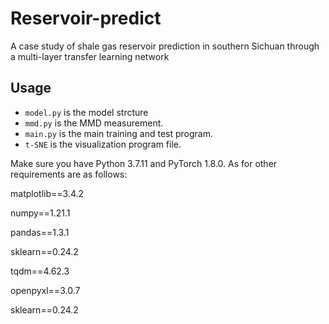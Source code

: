 # Reservoir-predict
A case study of shale gas reservoir prediction in southern Sichuan through a multi-layer transfer learning network

## Usage


- `model.py` is the model strcture
- `mmd.py` is the MMD measurement. 
- `main.py` is the main training and test program. 
- `t-SNE` is the visualization program file.

Make sure you have Python 3.7.11 and PyTorch 1.8.0. 
As for other requirements are as follows:

  matplotlib==3.4.2
  
  numpy==1.21.1
  
  pandas==1.3.1
  
  sklearn==0.24.2
  
  tqdm==4.62.3
  
  openpyxl==3.0.7
  
  sklearn==0.24.2


